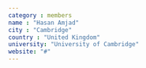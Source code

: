 ```yaml
---
category : members
name : "Hasan Amjad"
city : "Cambridge"
country : "United Kingdom"
university: "University of Cambridge"
website: "#"
---
```

